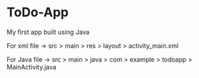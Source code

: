# ToDo-App
My first app built using Java

For xml file -> src > main > res > layout > activity_main.xml

For Java file -> src > main > java > com > example > todoapp > MainActivity.java
